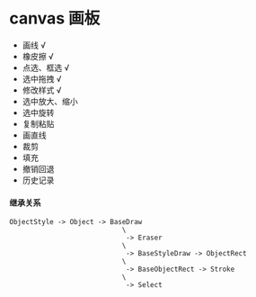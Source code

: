 # canvas 画板

- 画线 √
- 橡皮擦 √
- 点选、框选 √
- 选中拖拽 √
- 修改样式 √
- 选中放大、缩小
- 选中旋转
- 复制粘贴
- 画直线
- 裁剪
- 填充
- 撤销回退
- 历史记录

#### 继承关系

```
ObjectStyle -> Object -> BaseDraw
                            \
                             -> Eraser
                            \
                             -> BaseStyleDraw -> ObjectRect
                            \
                             -> BaseObjectRect -> Stroke
                            \
                             -> Select
```
